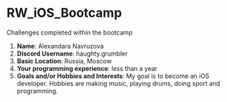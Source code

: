 # RW_iOS_Bootcamp
Challenges completed within the bootcamp

1. **Name**: Alexandara Navruzova
2. **Discord Username**: haughty.grumbler
3. **Basic Location**: Russia, Moscow
4. **Your programming experience**: less than a year
5. **Goals and/or Hobbies and Interests**: My goal is to become an iOS developer. Hobbies are making music, playing drums, doing sport and programming.
